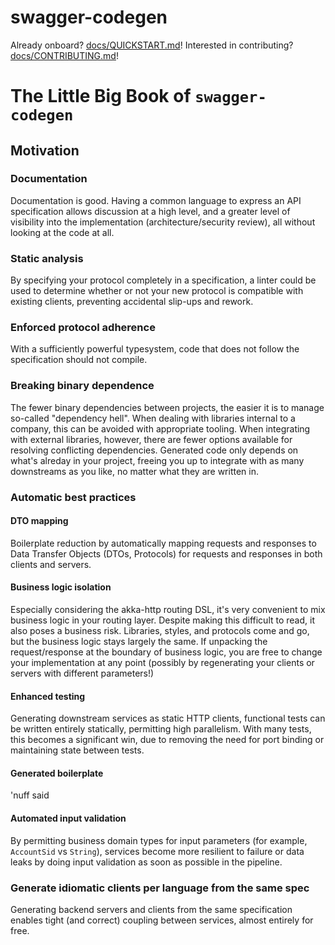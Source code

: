 swagger-codegen
===

Already onboard? [docs/QUICKSTART.md](./docs/QUICKSTART.md)! Interested in contributing? [docs/CONTRIBUTING.md](./docs/CONTRIBUTING.md)!

The Little Big Book of `swagger-codegen`
===

## Motivation

### Documentation

Documentation is good. Having a common language to express an API specification allows discussion at a high level, and a greater level of visibility into the implementation (architecture/security review), all without looking at the code at all.

### Static analysis

By specifying your protocol completely in a specification, a linter could be used to determine whether or not your new protocol is compatible with existing clients, preventing accidental slip-ups and rework.

### Enforced protocol adherence

With a sufficiently powerful typesystem, code that does not follow the specification should not compile.

### Breaking binary dependence

The fewer binary dependencies between projects, the easier it is to manage so-called "dependency hell". When dealing with libraries internal to a company, this can be avoided with appropriate tooling. When integrating with external libraries, however, there are fewer options available for resolving conflicting dependencies. Generated code only depends on what's alreday in your project, freeing you up to integrate with as many downstreams as you like, no matter what they are written in.

### Automatic best practices

#### DTO mapping

Boilerplate reduction by automatically mapping requests and responses to Data Transfer Objects (DTOs, Protocols) for requests and responses in both clients and servers.

#### Business logic isolation

Especially considering the akka-http routing DSL, it's very convenient to mix business logic in your routing layer. Despite making this difficult to read, it also poses a business risk. Libraries, styles, and protocols come and go, but the business logic stays largely the same. If unpacking the request/response at the boundary of business logic, you are free to change your implementation at any point (possibly by regenerating your clients or servers with different parameters!)

#### Enhanced testing

Generating downstream services as static HTTP clients, functional tests can be written entirely statically, permitting high parallelism. With many tests, this becomes a significant win, due to removing the need for port binding or maintaining state between tests.

#### Generated boilerplate

'nuff said

#### Automated input validation

By permitting business domain types for input parameters (for example, `AccountSid` vs `String`), services become more resilient to failure or data leaks by doing input validation as soon as possible in the pipeline.

### Generate idiomatic clients per language from the same spec

Generating backend servers and clients from the same specification enables tight (and correct) coupling between services, almost entirely for free.
